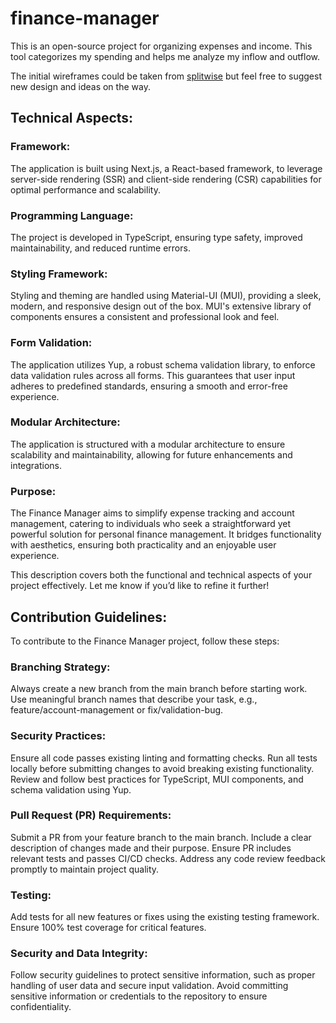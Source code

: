 # finance-manager
This is an open-source project for organizing expenses and income. This tool categorizes my spending and helps me analyze my inflow and outflow.

The initial wireframes could be taken from [splitwise](splitwise.com) but feel free to suggest new design and ideas on the way.

## Technical Aspects:
### Framework:
The application is built using Next.js, a React-based framework, to leverage server-side rendering (SSR) and client-side rendering (CSR) capabilities for optimal performance and scalability.

### Programming Language:
The project is developed in TypeScript, ensuring type safety, improved maintainability, and reduced runtime errors.

### Styling Framework:
Styling and theming are handled using Material-UI (MUI), providing a sleek, modern, and responsive design out of the box. MUI's extensive library of components ensures a consistent and professional look and feel.

### Form Validation:
The application utilizes Yup, a robust schema validation library, to enforce data validation rules across all forms. This guarantees that user input adheres to predefined standards, ensuring a smooth and error-free experience.

### Modular Architecture:
The application is structured with a modular architecture to ensure scalability and maintainability, allowing for future enhancements and integrations.

### Purpose:
The Finance Manager aims to simplify expense tracking and account management, catering to individuals who seek a straightforward yet powerful solution for personal finance management. It bridges functionality with aesthetics, ensuring both practicality and an enjoyable user experience.

This description covers both the functional and technical aspects of your project effectively. Let me know if you’d like to refine it further!

## Contribution Guidelines:
To contribute to the Finance Manager project, follow these steps:

### Branching Strategy:

Always create a new branch from the main branch before starting work.
Use meaningful branch names that describe your task, e.g., feature/account-management or fix/validation-bug.

### Security Practices:
Ensure all code passes existing linting and formatting checks.
Run all tests locally before submitting changes to avoid breaking existing functionality.
Review and follow best practices for TypeScript, MUI components, and schema validation using Yup.

### Pull Request (PR) Requirements:
Submit a PR from your feature branch to the main branch.
Include a clear description of changes made and their purpose.
Ensure PR includes relevant tests and passes CI/CD checks.
Address any code review feedback promptly to maintain project quality.

### Testing:
Add tests for all new features or fixes using the existing testing framework.
Ensure 100% test coverage for critical features.

### Security and Data Integrity:
Follow security guidelines to protect sensitive information, such as proper handling of user data and secure input validation.
Avoid committing sensitive information or credentials to the repository to ensure confidentiality.
